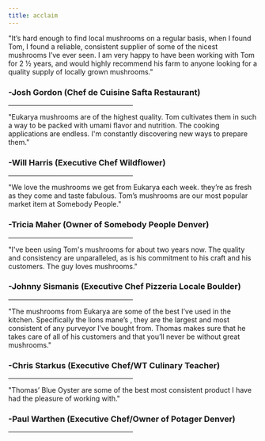 ```yaml
---
title: acclaim
---
```

    
<section>
<p>
    "It’s hard enough to find local mushrooms on a regular basis, when I found Tom, I found a
reliable, consistent supplier of some of the nicest mushrooms I’ve ever seen.  I am very happy
to have been working with Tom for 2 ½ years, and would highly recommend his farm to anyone
looking for a quality supply of locally grown mushrooms."
</p>
<h3>
    -Josh Gordon (Chef de Cuisine Safta Restaurant)
</h3>
<hr style="width:50%;text-align:left;margin-left:0">

<p>
"Eukarya mushrooms are of the highest quality. Tom cultivates them in such a way to be packed with umami flavor and nutrition. The cooking applications are endless. I'm constantly discovering new ways to prepare them."
</pp>
<h3>
    -Will Harris (Executive Chef Wildflower) 
</h3>
<hr style="width:50%;text-align:left;margin-left:0">

<p>
    "We love the mushrooms we get from Eukarya each week. they’re as fresh as they come and taste fabulous. Tom’s mushrooms are our most popular market item at Somebody People."
</p>
<h3>
-Tricia Maher (Owner of Somebody People Denver)
</h3>
<hr style="width:50%;text-align:left;margin-left:0">

<p>
    "I've been using Tom's mushrooms for about two years now. The quality and consistency are unparalleled, as is his commitment to his craft and his customers. The guy loves mushrooms."
</p>
<h3>
    -Johnny Sismanis (Executive Chef Pizzeria Locale Boulder)
</h3>
<hr style="width:50%;text-align:left;margin-left:0">

<p>
    "The mushrooms from Eukarya are some of the best I’ve used in the kitchen. Specifically the lions mane’s , they are the largest and most consistent of any purveyor I’ve bought from. Thomas makes sure that he takes care of all of his customers and that you’ll never be without great mushrooms."
</p>
<h3>
    -Chris Starkus (Executive Chef/WT Culinary Teacher)
</h3>
<hr style="width:50%;text-align:left;margin-left:0">

<p>
    "Thomas’ Blue Oyster are some of the best most consistent product I have had the pleasure of working with."
</p>
<h3>
    -Paul Warthen (Executive Chef/Owner of Potager Denver)
</h3>
<hr style="width:50%;text-align:left;margin-left:0">

</section>
    
